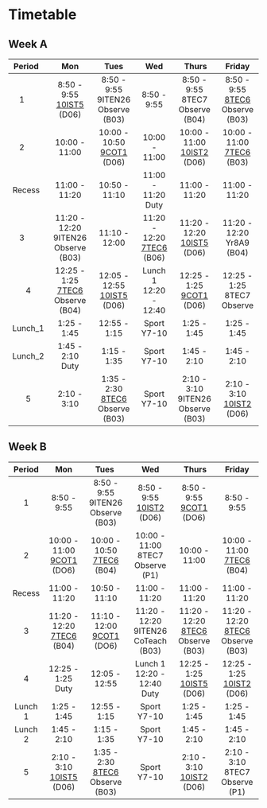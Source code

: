 # Timetable

## Week A
| Period   | Mon                                                 | Tues                                                         |   Wed                                               |  Thurs                                                | Friday                                                       |
| :--------: | :---------------------------------------------------: | :------------------------------------------------------------: | :---------------------------------------------------: | :-----------------------------------------------------: | :------------------------------------------------------------: |
| 1        | 8:50 - 9:55<br>[10IST5](../10IST5/overview.md) (D06) | 8:50 - 9:55<br>9ITEN26<br>Observe (B03)                      | 8:50 - 9:55                                         | 8:50 - 9:55<br>8TEC7<br>Observe (B04)                 | 8:50 - 9:55<br>[8TEC6](../8TEC6/overview.md)<br>Observe (B03) |
| 2        | 10:00 - 11:00                                       | 10:00 - 10:50<br>[9COT1](../9COT1/overview.md) (D06)          | 10:00 - 11:00                                       | 10:00 - 11:00<br>[10IST2](../10IST2/overview.md) (D06) | 10:00 - 11:00<br>[7TEC6](../7TEC6/overview.md) (B03)          |
| Recess   | 11:00 - 11:20                                       | 10:50 - 11:10                                                | 11:00 - 11:20<br>Duty                               | 11:00 - 11:20                                         | 11:00 - 11:20                                                |
| 3        | 11:20 - 12:20<br>9ITEN26<br>Observe (B03)           | 11:10 - 12:00                                                | 11:20 - 12:20<br>[7TEC6](../7TEC6/overview.md) (B06) | 11:20 - 12:20<br>[10IST5](../10IST5/overview.md) (D06) | 11:20 - 12:20<br>Yr8A9 (B04)                                 |
| 4        | 12:25 - 1:25<br>[7TEC6](../7TEC6/overview.md)<br>Observe (B04)              | 12:05 - 12:55<br>[10IST5](../10IST5/overview.md) (D06)        | Lunch 1<br>12:20 - 12:40                            | 12:25 - 1:25<br>[9COT1](../9COT1/overview.md) (D06)    | 12:25 - 1:25<br>8TEC7<br>Observe                             |
| Lunch_1  | 1:25 - 1:45                                         | 12:55 - 1:15                                                 | Sport Y7-10                                         | 1:25 - 1:45                                           | 1:25 - 1:45                                                  |
| Lunch_2  | 1:45 - 2:10<br>Duty                                 | 1:15 - 1:35                                                  | Sport Y7-10                                         | 1:45 - 2:10                                           | 1:45 - 2:10                                                  |
| 5        | 2:10 - 3:10                                         | 1:35 - 2:30<br>[8TEC6](../8TEC6/overview.md)<br>Observe (B03) | Sport Y7-10                                         | 2:10 - 3:10<br>9ITEN26<br>Observe (B03)               | 2:10 - 3:10<br>[10IST2](../10IST2/overview.md) (D06)          |

## Week B
| Period  |   Mon                                                    |  Tues                                                    |   Wed                                                   |  Thurs                                                   | Friday                                                   |
| :-------: | :--------------------------------------------------------: | :--------------------------------------------------------: | :-------------------------------------------------------: | :--------------------------------------------------------: | :--------------------------------------------------------: |
| 1       | 8:50 - 9:55                                              | 8:50 - 9:55<br>9ITEN26<br>Observe (B03)                  | 8:50 - 9:55<br>[10IST2](../10IST2/overview.md)<br>(D06) | 8:50 - 9:55<br>[9COT1](../9COT1/overview.md) <br>(DO6)   | 8:50 - 9:55                                              |
| 2       | 10:00 - 11:00<br>[9COT1](../9COT1/overview.md) <br>(DO6) | 10:00 - 10:50<br>[7TEC6](../7TEC6/overview.md)<br>(B04)  | 10:00 - 11:00<br>8TEC7<br>Observe<br>(P1)                          | 10:00 - 11:00                                            | 10:00 - 11:00<br>[7TEC6](../7TEC6/overview.md)<br>(B04)  |
| Recess  | 11:00 - 11:20                                            | 10:50 - 11:10                                            | 11:00 - 11:20                                           | 11:00 - 11:20                                            | 11:00 - 11:20                                            |
| 3       | 11:20 - 12:20<br>[7TEC6](../7TEC6/overview.md)<br>(B04)  | 11:10 - 12:00<br>[9COT1](../9COT1/overview.md) <br>(DO6) | 11:20 - 12:20<br>9ITEN26<br>CoTeach<br> (B03)               | 11:20 - 12:20<br>[8TEC6](../8TEC6/overview.md)<br>Observe<br>(B03)  | 11:20 - 12:20<br>[8TEC6](../8TEC6/overview.md)<br>Observe<br>(B03)  |
| 4       | 12:25 - 1:25<br>Duty                                     | 12:05 - 12:55                                            | Lunch 1<br>12:20 - 12:40<br>Duty                        | 12:25 - 1:25<br>[10IST5](../10IST5/overview.md)<br>(D06) | 12:25 - 1:25<br>[10IST2](../10IST2/overview.md)<br>(D06) |
| Lunch 1 | 1:25 - 1:45                                              | 12:55 - 1:15                                             | Sport Y7-10                                             | 1:25 - 1:45                                              | 1:25 - 1:45                                              |
| Lunch 2 | 1:45 - 2:10                                              | 1:15 - 1:35                                              | Sport Y7-10                                             | 1:45 - 2:10                                              | 1:45 - 2:10                                              |
| 5       | 2:10 - 3:10<br>[10IST5](../10IST5/overview.md)<br>(D06)  | 1:35 - 2:30<br>[8TEC6](../8TEC6/overview.md)<br>Observe<br>(B03)    | Sport Y7-10                                             | 2:10 - 3:10<br>[10IST2](../10IST2/overview.md)<br>(D06)  | 2:10 - 3:10<br>8TEC7<br>Observe<br>(P1)                             |
